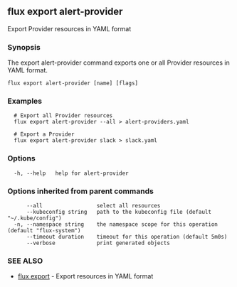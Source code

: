 ## flux export alert-provider

Export Provider resources in YAML format

### Synopsis

The export alert-provider command exports one or all Provider resources in YAML format.

```
flux export alert-provider [name] [flags]
```

### Examples

```
  # Export all Provider resources
  flux export alert-provider --all > alert-providers.yaml

  # Export a Provider
  flux export alert-provider slack > slack.yaml

```

### Options

```
  -h, --help   help for alert-provider
```

### Options inherited from parent commands

```
      --all                 select all resources
      --kubeconfig string   path to the kubeconfig file (default "~/.kube/config")
  -n, --namespace string    the namespace scope for this operation (default "flux-system")
      --timeout duration    timeout for this operation (default 5m0s)
      --verbose             print generated objects
```

### SEE ALSO

* [flux export](flux_export.md)	 - Export resources in YAML format

